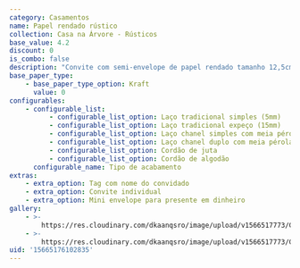 ```yaml
---
category: Casamentos
name: Papel rendado rústico
collection: Casa na Árvore - Rústicos
base_value: 4.2
discount: 0
is_combo: false
description: "Convite com semi-envelope de papel rendado tamanho 12,5cm x 19cm. Interior confeccionado em papel kraft 180g e exterior em papel rendado.\r\n\n\r\n\nVersão da foto: Interior em papel kraft e exterior em papel rendado. Acabamento com cordão de juta."
base_paper_type:
    - base_paper_type_option: Kraft
      value: 0
configurables:
    - configurable_list:
          - configurable_list_option: Laço tradicional simples (5mm)
          - configurable_list_option: Laço tradicional expeço (15mm)
          - configurable_list_option: Laço chanel simples com meia pérola
          - configurable_list_option: Laço chanel duplo com meia pérola
          - configurable_list_option: Cordão de juta
          - configurable_list_option: Cordão de algodão
      configurable_name: Tipo de acabamento
extras:
    - extra_option: Tag com nome do convidado
    - extra_option: Convite individual
    - extra_option: Mini envelope para presente em dinheiro
gallery:
    - >-
        https://res.cloudinary.com/dkaanqsro/image/upload/v1566517773/Casamentos/Modelo_Papel_rendado_r%C3%BAstico_1_rhbzew.jpg
    - >-
        https://res.cloudinary.com/dkaanqsro/image/upload/v1566517773/Casamentos/Modelo_Papel_rendado_r%C3%BAstico_2_m5tv0d.jpg
uid: '15665176102835'
---
```

